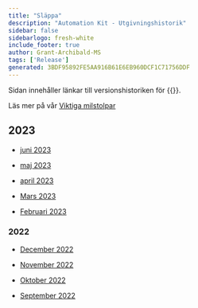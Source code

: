 ```yaml
---
title: "Släppa"
description: "Automation Kit - Utgivningshistorik"
sidebar: false
sidebarlogo: fresh-white
include_footer: true
author: Grant-Archibald-MS
tags: ['Release']
generated: 3BDF95892FE5AA916B61E6EB960DCF1C71756DDF
---
```


Sidan innehåller länkar till versionshistoriken för {{<product-name>}}.

Läs mer på vår [Viktiga milstolpar](/sv/releases/milestones)

## 2023

- [juni 2023](/sv/releases/june-2023)

- [maj 2023](/sv/releases/may-2023)

- [april 2023](/sv/releases/april-2023)

- [Mars 2023](/sv/releases/march-2023)

- [Februari 2023](/sv/releases/february-2023)

### 2022

- [December 2022](/sv/releases/december-2022)

- [November 2022](/sv/releases/november-2022)

- [Oktober 2022](/sv/releases/october-2022)

- [September 2022](/sv/releases/september-2022)
